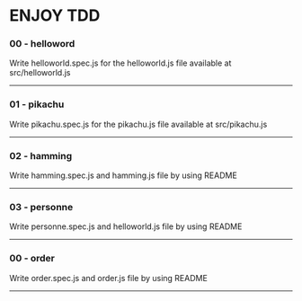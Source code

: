 # ENJOY TDD

### 00 - helloword
Write helloworld.spec.js for the helloworld.js file available at src/helloworld.js
___

### 01 - pikachu
Write pikachu.spec.js for the pikachu.js file available at src/pikachu.js
___

### 02 - hamming
Write hamming.spec.js and hamming.js file by using README
___

### 03 - personne
Write personne.spec.js and helloworld.js file by using README
___

### 00 - order
Write order.spec.js and order.js file by using README
___
